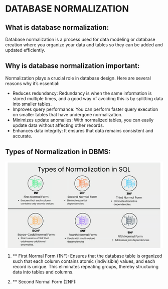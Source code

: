 # DATABASE NORMALIZATION 
## What is database normalization: 

Database normalization is a process used for data modeling or database creation where you organize your data and tables so they can be added and updated efficiently.

## Why is database normalization important: 
Normalization plays a crucial role in database design. Here are several reasons why it’s essential:

* Reduces redundancy: Redundancy is when the same information is stored multiple times, and a good way of avoiding this   is by splitting data into smaller tables.
* Improves query performance: You can perform faster query execution on smaller tables that have undergone normalization.
* Minimizes update anomalies: With normalized tables, you can easily update data without affecting other records.
* Enhances data integrity: It ensures that data remains consistent and accurate.

## Types of Normalization in DBMS:  

![alt text](./norm.PNG)

 1. ** First Normal Form (1NF):
 Ensures that the database table is organized such that each column contains atomic (indivisible) values, and each record is unique. This eliminates repeating groups, thereby structuring data into tables and columns.

 2. ** Second Normal Form (2NF):
 


